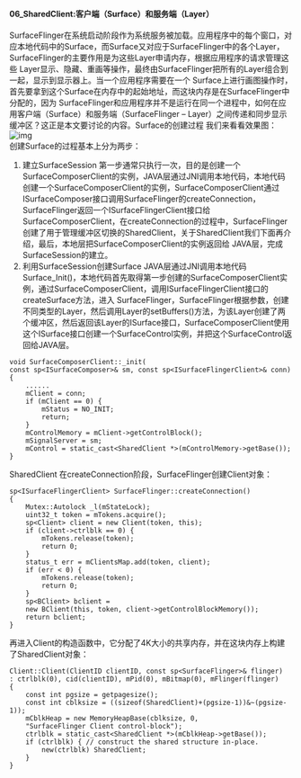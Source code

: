#### 06_SharedClient:客户端（Surface）和服务端（Layer）
SurfaceFlinger在系统启动阶段作为系统服务被加载。应用程序中的每个窗口，对应本地代码中的Surface，而Surface又对应于SurfaceFlinger中的各个Layer，SurfaceFlinger的主要作用是为这些Layer申请内存，根据应用程序的请求管理这些 Layer显示、隐藏、重画等操作，最终由SurfaceFlinger把所有的Layer组合到一起，显示到显示器上。当一个应用程序需要在一个 Surface上进行画图操作时，首先要拿到这个Surface在内存中的起始地址，而这块内存是在SurfaceFlinger中分配的，因为 SurfaceFlinger和应用程序并不是运行在同一个进程中，如何在应用客户端（Surface）和服务端（SurfaceFlinger – Layer）之间传递和同步显示缓冲区？这正是本文要讨论的内容。Surface的创建过程
我们来看看效果图：
![img](P)  
创建Surface的过程基本上分为两步：
1. 建立SurfaceSession
第一步通常只执行一次，目的是创建一个SurfaceComposerClient的实例，JAVA层通过JNI调用本地代码，本地代码创建一个SurfaceComposerClient的实例，SurfaceComposerClient通过ISurfaceComposer接口调用SurfaceFlinger的createConnection，SurfaceFlinger返回一个ISurfaceFlingerClient接口给SurfaceComposerClient，在createConnection的过程中，SurfaceFlinger创建了用于管理缓冲区切换的SharedClient，关于SharedClient我们下面再介绍，最后，本地层把SurfaceComposerClient的实例返回给 JAVA层，完成SurfaceSession的建立。
2. 利用SurfaceSession创建Surface
JAVA层通过JNI调用本地代码Surface_Init()，本地代码首先取得第一步创建的SurfaceComposerClient实例，通过SurfaceComposerClient，调用ISurfaceFlingerClient接口的createSurface方法，进入 SurfaceFlinger，SurfaceFlinger根据参数，创建不同类型的Layer，然后调用Layer的setBuffers()方法，为该Layer创建了两个缓冲区，然后返回该Layer的ISurface接口，SurfaceComposerClient使用这个ISurface接口创建一个SurfaceControl实例，并把这个SurfaceControl返回给JAVA层。
```  
void SurfaceComposerClient::_init(
const sp<ISurfaceComposer>& sm, const sp<ISurfaceFlingerClient>& conn)
{
	......
	mClient = conn;
	if (mClient == 0) {
		mStatus = NO_INIT;
		return;
	}
	mControlMemory = mClient->getControlBlock();
	mSignalServer = sm;
	mControl = static_cast<SharedClient *>(mControlMemory->getBase());
}
```
SharedClient
在createConnection阶段，SurfaceFlinger创建Client对象：
```  
sp<ISurfaceFlingerClient> SurfaceFlinger::createConnection()
{
	Mutex::Autolock _l(mStateLock);
	uint32_t token = mTokens.acquire();
	sp<Client> client = new Client(token, this);
	if (client->ctrlblk == 0) {
		mTokens.release(token);
		return 0;
	}
	status_t err = mClientsMap.add(token, client);
	if (err < 0) {
		mTokens.release(token);
		return 0;
	}
	sp<BClient> bclient =
	new BClient(this, token, client->getControlBlockMemory());
	return bclient;
}
```
再进入Client的构造函数中，它分配了4K大小的共享内存，并在这块内存上构建了SharedClient对象：
```  
Client::Client(ClientID clientID, const sp<SurfaceFlinger>& flinger)
: ctrlblk(0), cid(clientID), mPid(0), mBitmap(0), mFlinger(flinger)
{
	const int pgsize = getpagesize();
	const int cblksize = ((sizeof(SharedClient)+(pgsize-1))&~(pgsize-1));
	mCblkHeap = new MemoryHeapBase(cblksize, 0,
	"SurfaceFlinger Client control-block");
	ctrlblk = static_cast<SharedClient *>(mCblkHeap->getBase());
	if (ctrlblk) { // construct the shared structure in-place.
		new(ctrlblk) SharedClient;
	}
}
```
